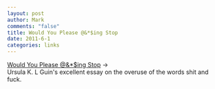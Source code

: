 ```yaml
--- 
layout: post
author: Mark
comments: "false"
title: Would You Please @&*$ing Stop
date: 2011-6-1
categories: links
---
```

<a title="Would You Please @&amp;*$ing Stop" href="http://blog.bookviewcafe.com/2011/03/09/would-you-please-fucking-stop/">Would You Please @&amp;*$ing Stop</a> →
<br />
Ursula K. L Guin's excellent essay on the overuse of the words shit and fuck.
